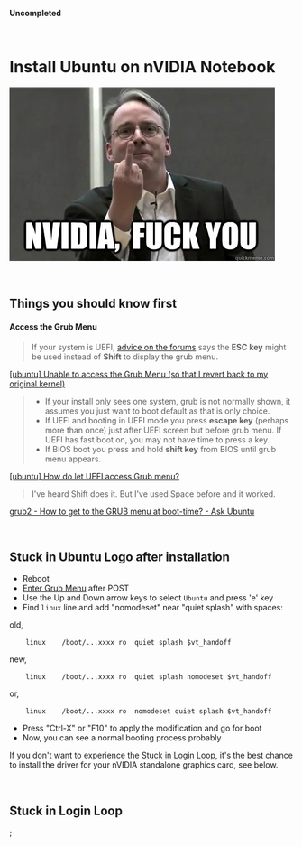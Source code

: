 **Uncompleted**

<br/>

# Install Ubuntu on nVIDIA Notebook

![](./NVIDIA-FUCK-YOU.jpg?raw=true)

<br/>

## Things you should know first

#### Access the Grub Menu

> If your system is UEFI, [advice on the forums](https://ubuntuforums.org/showthread.php?t=2345616#post13579808) says the **ESC key** might be used instead of **Shift** to display the grub menu.

[\[ubuntu\] Unable to access the Grub Menu (so that I revert back to my original kernel)](https://ubuntuforums.org/showthread.php?t=2361442#post_13645818)

> - If your install only sees one system, grub is not normally shown, it assumes you just want to boot default as that is only choice.    
> - If UEFI and booting in UEFI mode you press **escape key** (perhaps more than once) just after UEFI screen but before grub menu. If UEFI has fast boot on, you may not have time to press a key.    
> - If BIOS boot you press and hold **shift key** from BIOS until grub menu appears.

[\[ubuntu\] How do let UEFI access Grub menu?](https://ubuntuforums.org/showthread.php?t=2345616#post13579808)

> I've heard Shift does it. But I've used Space before and it worked.

[grub2 - How to get to the GRUB menu at boot-time? - Ask Ubuntu](https://askubuntu.com/questions/16042/how-to-get-to-the-grub-menu-at-boot-time#answer-16048)

<br/>

## Stuck in Ubuntu Logo after installation

- Reboot
- [Enter Grub Menu](#access-the-grub-menu) after POST
- Use the Up and Down arrow keys to select ```Ubuntu``` and press 'e' key
- Find ```linux``` line and add "nomodeset" near "quiet splash" with spaces:

old,
```
    linux    /boot/...xxxx ro  quiet splash $vt_handoff
```
new,
```
    linux    /boot/...xxxx ro  quiet splash nomodeset $vt_handoff
```
or,
```
    linux    /boot/...xxxx ro  nomodeset quiet splash $vt_handoff
```
- Press "Ctrl-X" or "F10" to apply the modification and go for boot
- Now, you can see a normal booting process probably

If you don't want to experience the [Stuck in Login Loop](#stuck-in-login-loop), it's the best chance to install the driver for your nVIDIA standalone graphics card, see below.

<br/>

## Stuck in Login Loop 

;

<br/>
